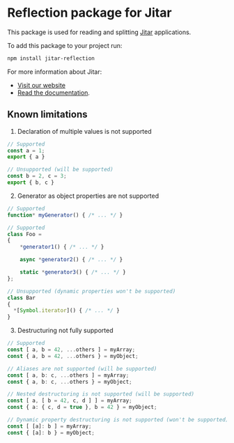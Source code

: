 
# Reflection package for Jitar

This package is used for reading and splitting [Jitar](https://jitar.dev) applications.

To add this package to your project run:

```bash
npm install jitar-reflection
```

For more information about Jitar:

* [Visit our website](https://jitar.dev)
* [Read the documentation](https://docs.jitar.dev).

## Known limitations

1. Declaration of multiple values is not supported

```ts
// Supported
const a = 1;
export { a }

// Unsupported (will be supported)
const b = 2, c = 3;
export { b, c }
```

2. Generator as object properties are not supported

```ts
// Supported
function* myGenerator() { /* ... */ }

// Supported
class Foo =
{
    *generator1() { /* ... */ }

    async *generator2() { /* ... */ }

    static *generator3() { /* ... */ }
};

// Unsupported (dynamic properties won't be supported)
class Bar
{
  *[Symbol.iterator]() { /* ... */ }
}
```

3. Destructuring not fully supported

```ts
// Supported
const [ a, b = 42, ...others ] = myArray;
const { a, b = 42, ...others } = myObject;
```

```ts
// Aliases are not supported (will be supported)
const [ a, b: c, ...others ] = myArray;
const { a, b: c, ...others } = myObject;
```

```ts
// Nested destructuring is not supported (will be supported)
const [ a, [ b = 42, c, d ] ] = myArray;
const { a: { c, d = true }, b = 42 } = myObject;
```

```ts
// Dynamic property destructuring is not supported (won't be supported)
const [ [a]: b ] = myArray;
const { [a]: b } = myObject;
```
